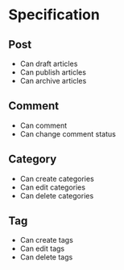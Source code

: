 # Specification
## Post
- Can draft articles
- Can publish articles
- Can archive articles

## Comment
- Can comment
- Can change comment status

## Category
- Can create categories
- Can edit categories
- Can delete categories

## Tag
- Can create tags
- Can edit tags
- Can delete tags
